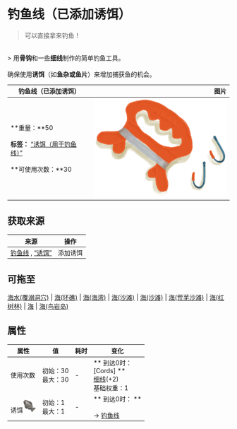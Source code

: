 # 钓鱼线（已添加诱饵）  
> 可以直接拿来钓鱼！  
<br>  
> 用<b>骨钩</b>和一些<b>细线</b>制作的简单钓鱼工具。<br><br>确保使用<b>诱饵</b>（如<b>鱼杂或鱼片</b>）来增加捕获鱼的机会。  
  
  钓鱼线（已添加诱饵）  |   图片   
 ----  |  ----:   
 **重量：**50<br><br>**标签：**	[“诱饵（用于钓鱼线）”](tag_FishingLineBait.md)<br><br>**可使用次数：**30  |  <img decoding="async" src="Sprite/FishingLine.png" href="a.md" style="max-width:300px;max-height:300px;">   
  
## 获取来源  
来源  |  操作  
----  |  ----  
[钓鱼线](FishingLine.md) , [“诱饵”](tag_Bait.md)  |  添加诱饵  
## 可拖至  
[海水(覆溺洞穴)](Sea_Cave.md) | [海(环礁)](Sea_Atoll.md) | [海(海湾)](Sea_Bay.md) | [海(沙滩)](Sea_Beach.md) | [海(沙滩)](Sea_Cove.md) | [海(荒芜沙滩)](Sea_DesolateBeach.md) | [海(红树林)](Sea_Mangroves.md) | [海](Sea_Raft.md) | [海(鸟岩岛)](Sea_Rocks.md)  
## 属性   
属性  |  值  |  耗时  |  变化  
----  |  ----  |  ----  |  ----  
使用次数  |  初始：30<br>最大：30  |  -  |  ** 到达0时： **<br>** [Cords] **<br>  [细线](CordFiber.md)(+2)<br>基础权重：1  
诱饵<img decoding="async" src="Sprite/SaturationFish.png" href="a.md" style="max-width:30px;max-height:30px;">  |  初始：1<br>最大：1  |  -  |  ** 到达0时： **<br><br>→ [钓鱼线](FishingLine.md)  


<script>document.title="钓鱼线（已添加诱饵） - 卡牌生存百科 Card Survival Wiki";</script>